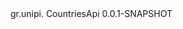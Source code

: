 <dependency>
  <groupId>gr.unipi.</groupId>
  <artifactId>CountriesApi</artifactId>
  <version>0.0.1-SNAPSHOT</version>
<dependency>
